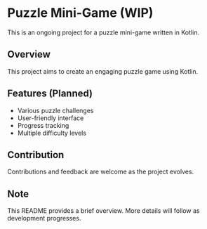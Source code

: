# Puzzle Mini-Game (WIP)

This is an ongoing project for a puzzle mini-game written in Kotlin.

## Overview

This project aims to create an engaging puzzle game using Kotlin.

## Features (Planned)

- Various puzzle challenges
- User-friendly interface
- Progress tracking
- Multiple difficulty levels

## Contribution

Contributions and feedback are welcome as the project evolves.

## Note

This README provides a brief overview. More details will follow as development progresses.
